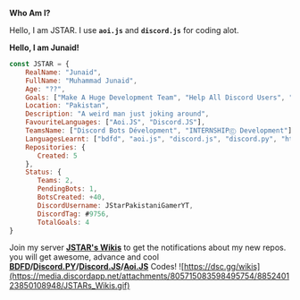 **Who Am I?**

Hello, I am JSTAR. I use **`aoi.js`** and **`discord.js`** for coding alot.

**Hello, I am Junaid!**

```javascript
const JSTAR = {
    RealName: "Junaid",
    FullName: "Muhammad Junaid",
    Age: "??",
    Goals: ["Make A Huge Development Team", "Help All Discord Users", "Make +100 Custom Bots For Free", "Help New Ones"],
    Location: "Pakistan",
    Description: "A weird man just joking around",
    FavouriteLanguages: ["Aoi.JS", "Discord.JS"],
    TeamsName: ["Discord Bots Dévelopment", "INTERNSHIPⒸ︎ Development"],
    LanguagesLearnt: ["bdfd", "aoi.js", "discord.js", "discord.py", "html", "css"]
    Repositories: {
       Created: 5
    },
    Status: {
       Teams: 2,
       PendingBots: 1,
       BotsCreated: +40,
       DiscordUsername: JStarPakistaniGamerYT,
       DiscordTag: #9756,
       TotalGoals: 4
}
```

Join my server **[JSTAR's Wikis](https://dsc.gg/wikis)** to get the notifications about my new repos. you will get awesome, advance and cool **[BDFD](https://botdesignerdiscord.com/)/[Discord.PY](https://www.python.org/)/[Discord.JS](https://discord.js.org/)/[Aoi.JS](https://aoi.leref.ga)** Codes!
![https://dsc.gg/wikis](https://media.discordapp.net/attachments/805715083598495754/885240123850108948/JSTARs_Wikis.gif)
